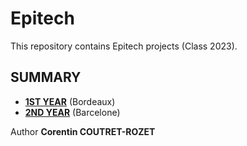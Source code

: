 # Epitech

This repository contains Epitech projects (Class 2023).

## SUMMARY

* [**1ST YEAR**](https://github.com/sheiiva/Epitech/tree/master/1stYear) (Bordeaux)
* [**2ND YEAR**](https://github.com/sheiiva/Epitech/tree/master/2ndYear) (Barcelone)

Author
**Corentin COUTRET-ROZET**